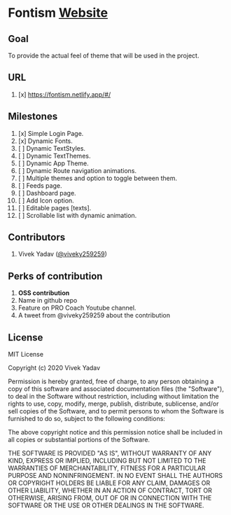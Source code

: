 # Fontism [Website](https://fontism.netlify.app/#/)

## Goal
To provide the actual feel of theme that will be used in the project.

## URL
1. [x] https://fontism.netlify.app/#/

## Milestones
1. [x] Simple Login Page.
2. [x] Dynamic Fonts.
3. [ ] Dynamic TextStyles.
4. [ ] Dynamic TextThemes.
5. [ ] Dynamic App Theme.
6. [ ] Dynamic Route navigation animations.
7. [ ] Multiple themes and option to toggle between them.
8. [ ] Feeds page.
9. [ ] Dashboard page.
10. [ ] Add Icon option.
11. [ ] Editable pages [texts].
12. [ ] Scrollable list with dynamic animation.

## Contributors
1. Vivek Yadav ([@viveky259259](https://twitter.com/viveky259259))

## Perks of contribution
1. <b>OSS contribution</b>
2. Name in github repo
3. Feature on PRO Coach Youtube channel.
4. A tweet from @viveky259259 about the contribution

## License
MIT License

Copyright (c) 2020 Vivek Yadav

Permission is hereby granted, free of charge, to any person obtaining a copy of this software and associated documentation files (the "Software"), to deal in the Software without restriction, including without limitation the rights to use, copy, modify, merge, publish, distribute, sublicense, and/or sell copies of the Software, and to permit persons to whom the Software is furnished to do so, subject to the following conditions:

The above copyright notice and this permission notice shall be included in all copies or substantial portions of the Software.

THE SOFTWARE IS PROVIDED "AS IS", WITHOUT WARRANTY OF ANY KIND, EXPRESS OR IMPLIED, INCLUDING BUT NOT LIMITED TO THE WARRANTIES OF MERCHANTABILITY, FITNESS FOR A PARTICULAR PURPOSE AND NONINFRINGEMENT. IN NO EVENT SHALL THE AUTHORS OR COPYRIGHT HOLDERS BE LIABLE FOR ANY CLAIM, DAMAGES OR OTHER LIABILITY, WHETHER IN AN ACTION OF CONTRACT, TORT OR OTHERWISE, ARISING FROM, OUT OF OR IN CONNECTION WITH THE SOFTWARE OR THE USE OR OTHER DEALINGS IN THE SOFTWARE.
